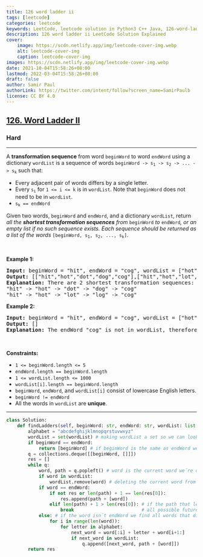 ```yaml
---
title: 126 word ladder ii
tags: [leetcode]
categories: leetcode
keywords: LeetCode, leetcode solution in Python3 C++ Java, 126-word-ladder-ii solution
description: 126 word ladder ii LeetCode Solution Explained
cover:
    image: https://scdn.netlify.app/img/leetcode-cover-img.webp
    alt: leetcode-cover-img
    caption: leetcode-cover-img
images: https://scdn.netlify.app/img/leetcode-cover-img.webp
date: 2021-10-04T15:58:26+08:00
lastmod: 2022-03-04T15:58:26+08:00
draft: false
author: Samir Paul
authorLink: https://twitter.com/intent/follow?screen_name=SamirPaulb
license: CC BY 4.0
---
```



<h2><a href="https://leetcode.com/problems/word-ladder-ii/">126. Word Ladder II</a></h2><h3>Hard</h3><hr><div><p>A <strong>transformation sequence</strong> from word <code>beginWord</code> to word <code>endWord</code> using a dictionary <code>wordList</code> is a sequence of words <code>beginWord -&gt; s<sub>1</sub> -&gt; s<sub>2</sub> -&gt; ... -&gt; s<sub>k</sub></code> such that:</p>

<ul>
	<li>Every adjacent pair of words differs by a single letter.</li>
	<li>Every <code>s<sub>i</sub></code> for <code>1 &lt;= i &lt;= k</code> is in <code>wordList</code>. Note that <code>beginWord</code> does not need to be in <code>wordList</code>.</li>
	<li><code>s<sub>k</sub> == endWord</code></li>
</ul>

<p>Given two words, <code>beginWord</code> and <code>endWord</code>, and a dictionary <code>wordList</code>, return <em>all the <strong>shortest transformation sequences</strong> from</em> <code>beginWord</code> <em>to</em> <code>endWord</code><em>, or an empty list if no such sequence exists. Each sequence should be returned as a list of the words </em><code>[beginWord, s<sub>1</sub>, s<sub>2</sub>, ..., s<sub>k</sub>]</code>.</p>

<p>&nbsp;</p>
<p><strong>Example 1:</strong></p>

<pre><strong>Input:</strong> beginWord = "hit", endWord = "cog", wordList = ["hot","dot","dog","lot","log","cog"]
<strong>Output:</strong> [["hit","hot","dot","dog","cog"],["hit","hot","lot","log","cog"]]
<strong>Explanation:</strong>&nbsp;There are 2 shortest transformation sequences:
"hit" -&gt; "hot" -&gt; "dot" -&gt; "dog" -&gt; "cog"
"hit" -&gt; "hot" -&gt; "lot" -&gt; "log" -&gt; "cog"
</pre>

<p><strong>Example 2:</strong></p>

<pre><strong>Input:</strong> beginWord = "hit", endWord = "cog", wordList = ["hot","dot","dog","lot","log"]
<strong>Output:</strong> []
<strong>Explanation:</strong> The endWord "cog" is not in wordList, therefore there is no valid transformation sequence.
</pre>

<p>&nbsp;</p>
<p><strong>Constraints:</strong></p>

<ul>
	<li><code>1 &lt;= beginWord.length &lt;= 5</code></li>
	<li><code>endWord.length == beginWord.length</code></li>
	<li><code>1 &lt;= wordList.length &lt;= 1000</code></li>
	<li><code>wordList[i].length == beginWord.length</code></li>
	<li><code>beginWord</code>, <code>endWord</code>, and <code>wordList[i]</code> consist of lowercase English letters.</li>
	<li><code>beginWord != endWord</code></li>
	<li>All the words in <code>wordList</code> are <strong>unique</strong>.</li>
</ul>
</div>

---




```python
class Solution:
    def findLadders(self, beginWord: str, endWord: str, wordList: list[str]) -> list[list[str]]:
        alphabet = "abcdefghijklmnopqrstuvwxyz"
        wordList = set(wordList) # making wordList a set so we can look-up a word in O(1) time
        if beginWord == endWord:
            return [beginWord] # if beginWord is the same as endWord we just return [beginWord] because there won´t be a shorter path
        q = collections.deque([[beginWord, []]])
        res = []
        while q:
            word, path = q.popleft() # word is the current word we´re on, path is the path that led us to this word
            if word in wordList:
                wordList.remove(word) # deleting the current word from wordList because we don´t want to go back
            if word == endWord:
                if not res or len(path) + 1 == len(res[0]): 
                    res.append(path + [word])
                elif len(path) + 1 > len(res[0]): # if the path that led us to this endWord is longer than the one in res, we know it´s longer and
                    break                         # all possible future paths will be longer so there´s no point in continuing
            else: # if the word isn´t endWord we find all words that differ by one character and continue in searching
                for i in range(len(word)):
                    for letter in alphabet:
                        next_word = word[:i] + letter + word[i+1:]
                        if next_word in wordList:
                            q.append([next_word, path + [word]])
        return res

```
